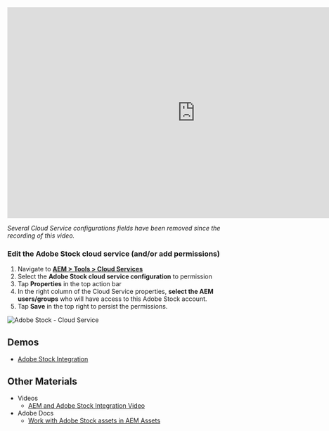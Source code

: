<iframe title="Adobe Video Publishing Cloud Player" width="854" height="480" src="https://video.tv.adobe.com/v/24678/?quality=12&autoplay=false&hidetitle=true&marketingtech.adobe.analytics.additionalAccounts=tmdaemdemoutilsprod" frameborder="0" webkitallowfullscreen
mozallowfullscreen allowfullscreen scrolling="no"></iframe>

*Several Cloud Service configurations fields have been removed since the recording of this video.*

<!-- QUICKSTART_INSTRUCTIONS -->

<!-- CLOUD-SERVICE_INSTRUCTIONS -->

### Edit the Adobe Stock cloud service (and/or add permissions)

1. Navigate to **[AEM > Tools > Cloud Services](/libs/cq/adobeims-configuration/content/configurations.html)**
2. Select the **Adobe Stock cloud service configuration** to permission
3. Tap **Properties** in the top action bar
4. In the right column of the Cloud Service properties, **select the AEM users/groups** who will have access to this Adobe Stock account.
5. Tap **Save** in the top right to persist the permissions.

![Adobe Stock - Cloud Service](./adobe-stock/images/cloud-service__edit.png)

## Demos

* [Adobe Stock Integration](https://internal.adobedemo.com/content/demo-hub/en/demos/external/aem-assets-adobe-stock.html)

## Other Materials

* Videos
    * [AEM and Adobe Stock Integration Video](https://helpx.adobe.com/experience-manager/kt/assets/using/stock-assets-feature-video-use.html)
* Adobe Docs
    * [Work with Adobe Stock assets in AEM Assets](https://helpx.adobe.com/experience-manager/6-4/assets/using/aem-assets-adobe-stock.html)
